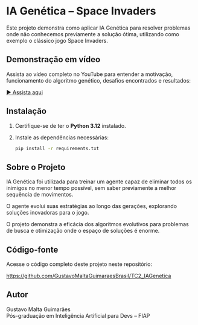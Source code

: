 # IA Genética – Space Invaders

Este projeto demonstra como aplicar IA Genética para resolver problemas onde não conhecemos previamente a solução ótima, utilizando como exemplo o clássico jogo Space Invaders.

## Demonstração em vídeo

Assista ao vídeo completo no YouTube para entender a motivação, funcionamento do algoritmo genético, desafios encontrados e resultados:

[▶️ Assista aqui](https://www.youtube.com/watch?v=vaJUpNgk-10)

## Instalação

1. Certifique-se de ter o **Python 3.12** instalado.
2. Instale as dependências necessárias:

   ```bash
   pip install -r requirements.txt


## Sobre o Projeto

IA Genética foi utilizada para treinar um agente capaz de eliminar todos os inimigos no menor tempo possível, sem saber previamente a melhor sequência de movimentos.

O agente evolui suas estratégias ao longo das gerações, explorando soluções inovadoras para o jogo.

O projeto demonstra a eficácia dos algoritmos evolutivos para problemas de busca e otimização onde o espaço de soluções é enorme.

## Código-fonte

Acesse o código completo deste projeto neste repositório:

https://github.com/GustavoMaltaGuimaraesBrasil/TC2_IAGenetica

## Autor

Gustavo Malta Guimarães  
Pós-graduação em Inteligência Artificial para Devs – FIAP
